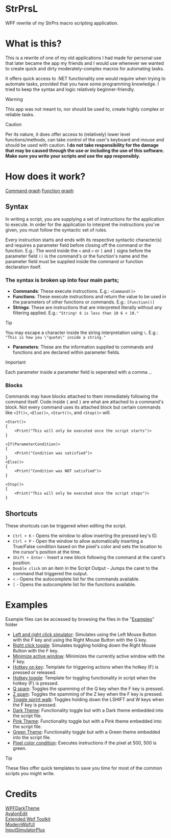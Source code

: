 # StrPrsL
WPF rewrite of my StrPrs macro scripting application.

# What is this?
This is a rewrite of one of my old applications I had made for personal use that later became the app my friends and I would use whenever we wanted to create quick and dirty moderately-complex macros for automating tasks.

It offers quick access to .NET functionality one would require when trying to automate tasks, provided that you have some programming knowledge.
I tried to keep the syntax and logic relatively beginner-friendly.
> [!WARNING]
> This app was not meant to, nor should be used to, create highly complex or reliable tasks.

> [!CAUTION]
> Per its nature, it does offer access to (relatively) lower level functions/methods, can take control of the user's keyboard and mouse and should be used with caution.
> **I do not take responsibility for the damage that may be caused through the use or including the use of this software. Make sure you write your scripts and use the app responsibly.**

# How does it work?
[Command graph](/Page%20Assets/CommandGraph.png)
[Function graph](/Page%20Assets/FunctionGraph.png)
## Syntax
In writing a script, you are supplying a set of instructions for the application to execute.
In order for the application to interpret the instructions you've given, you must follow the syntactic set of rules.

Every instruction starts and ends with its respective syntactic character(s) and requires a parameter field before closing off the command or the function.
E.g.: The word inside the `<` and `>` or `[` and `]` signs before the parameter field `()` is the command's or the function's name and the parameter field must be supplied inside the command or function declaration itself.
### The syntax is broken up into four main parts;
- **Commands**: These execute instructions. E.g.: `<Command()>`
- **Functions**: These execute instructions and return the value to be used in the parameters of other functions or commands. E.g.: `[Function()]`
- **Strings**: These are instructions that are interpreted literally without any filtering applied. E.g.: `"String! 6 is less than 10 6 < 10."`
> [!TIP]
> You may escape a character inside the string interpretation using `\`. E.g.: `"This is how you \"quote\" inside a string."`
- **Parameters**: These are the information supplied to commands and functions and are declared within parameter fields.
> [!IMPORTANT]
> Each parameter inside a parameter field is seperated with a comma `,`.
### Blocks
Commands may have blocks attached to them immediately following the command itself.
Code inside `{` and `}` are what are attached to a command's block. Not every command uses its attached block but certain commands like `<If()>`, `<Else()>`, `<Start()>`, and `<Stop()>` will.
```
<Start()>
{
	<Print("This will only be executed once the script starts")>
}

<If(ParameterCondition)>
{
	<Print("Condition was satisfied")>
}
<Else()>
{
	<Print("Condition was NOT satisfied")>
}

<Stop()>
{
	<Print("This will only be executed once the script stops")>
}
```

## Shortcuts
These shortcuts can be triggered when editing the script.<br/>
- `Ctrl + K` - Opens the window to allow inserting the pressed key's ID.
- `Ctrl + P` - Open the window to allow automatically inserting a True/False condition based on the pixel's color and sets the location to the cursor's position at the time.
- `Shift + Enter` - Insert a new block following the command at the caret's position.
- `Double click` on an item in the Script Output - Jumps the caret to the command that triggered the output.
- `<` - Opens the autocomplete list for the commands available.
- `[` - Opens the autocomplete list for the functions available.

# Examples
Example files can be accessed by browsing the files in the "[Examples](/Examples%20Scripts)" folder

- [Left and right click simulator](/Examples%20Scripts/Left%20and%20right%20click%20simulator.str): Simulates using the Left Mouse Button with the F key and using the Right Mouse Button with the G key.
- [Right click toggle](/Examples%20Scripts/Right%20click%20toggle.str): Simulates toggling holding down the Right Mouse Button with the F key.
- [Minimize active window](/Examples%20Scripts/Minimize%20active%20window.str): Minimizes the currently active window with the F key.
- [Hotkey on key](/Examples%20Scripts/Hotkey%20on%20key.str): Template for triggering actions when the hotkey (F) is pressed or released.
- [Hotkey toggle](/Examples%20Scripts/Hotkey%20toggle.str): Template for toggling functionality in script when the hotkey (F) is pressed.
- [Q spam](/Examples%20Scripts/Q%20spam.str): Toggles the spamming of the Q key when the F key is pressed.
- [Z spam](/Examples%20Scripts/Z%20spam.str): Toggles the spamming of the Z key when the F key is pressed.
- [Toggle sprint walk](/Examples%20Scripts/Toggle%20sprint%20walk.str): Toggles holding down the LSHIFT and W keys when the F key is pressed.
- [Dark Theme](/Examples%20Scripts/Dark%20theme.str): Functionality toggle but with a Dark theme embedded into the script file.
- [Pink Theme](/Examples%20Scripts/Pink%20theme.str): Functionality toggle but with a Pink theme embedded into the script file.
- [Green Theme](/Examples%20Scripts/Green%20theme.str): Functionality toggle but with a Green theme embedded into the script file.
- [Pixel color condition](/Examples%20Scripts/Pixel%20color%20condition.str): Executes instructions if the pixel at 500, 500 is green.
> [!TIP]
> These files offer quick templates to save you time for most of the common scripts you might write.

# Credits
[WPFDarkTheme](https://github.com/AngryCarrot789/WPFDarkTheme)<br/>
[AvalonEdit](http://avalonedit.net/)<br/>
[Extended Wpf Toolkit](https://github.com/xceedsoftware/wpftoolkit)<br/>
[ModernWpfUI](https://github.com/Kinnara/ModernWpf)<br/>
[InputSimulatorPlus](https://github.com/TChatzigiannakis/InputSimulatorPlus)
